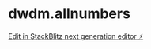 # dwdm.allnumbers

[Edit in StackBlitz next generation editor ⚡️](https://stackblitz.com/~/github.com/sbanszky/dwdm.allnumbers)